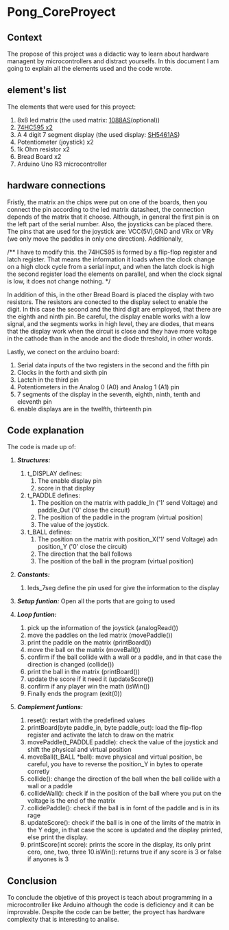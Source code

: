 # Pong_CoreProyect
## Context
The propose of this project was a didactic way to learn about hardware managent by microcontrollers and distract yourselfs. 
In this document I am going to explain all the elements used and the code wrote.

## element's list
The elements that were used for this proyect:
  1. 8x8 led matrix (the used matrix: [1088AS](https://pdf1.alldatasheet.com/datasheet-pdf/view/1179268/ETC/1088AS.html)(optional))
  3. [74HC595 x2](https://pdf1.alldatasheet.com/datasheet-pdf/view/12198/ONSEMI/74HC595.html)
  4. A 4 digit 7 segment display (the used display: [SH5461AS](https://www.datasheet-pdf.info/attach/1/2118861884.pdf))
  5. Potentiometer (joystick) x2
  6. 1k Ohm resistor x2
  7. Bread Board x2
  8. Arduino Uno R3 microcontroller

## hardware connections
Fristly, the matrix an the chips were put on one of the boards, then you connect the pin according to the led matrix datasheet, the connection depends of the 
matrix that it choose. Although, in general the first pin is on the left part of the serial number. Also, the joysticks can be placed there. The pins that are used for the joystick are: VCC(5V),GND and VRx or VRy (we only move the paddles in only one direction). Additionally,

/**
I have to modify this.
the 74HC595 is formed by a 
flip-flop register and latch register. That means the information it loads when the clock change on  a high clock cycle from a serial input, and when the latch clock is high the second register load the elements on parallel, and when the clock signal is low, it does not change nothing.
*/

In addition of this, in the other Bread Board is placed the display with two resistors. The resistors are conected to the display select to enable the digit.
In this case the second and the third digit are employed, that there are the eighth and ninth pin. Be careful, the display enable works with a low signal, and the segments works in high level, they are diodes, that means that the display work when the circuit is close and they have more voltage in the cathode than in the anode and the diode threshold, in other words. 

Lastly, we conect on the arduino board:
  1. Serial data inputs of the two registers in the second and the fifth pin
  2. Clocks in the forth and sixth pin
  3. Lactch in the third pin
  4. Potentiometers in the Analog 0 (A0) and Analog 1 (A1) pin
  5. 7 segments of the display in the seventh, eighth, ninth, tenth and eleventh pin
  6. enable displays are in the twelfth, thirteenth pin

## Code explanation
The code is made up of:
  1. ***Structures:***

     1. t_DISPLAY defines:
        1. The enable display pin
        2. score in that display   
     3. t_PADDLE defines:
        1. The position on the matrix with paddle_In ('1' send Voltage) and paddle_Out ('0' close the circuit)
        2. The position of the paddle in the program (virtual position)
        3. The value of the joystick.
     4. t_BALL defines:
        1. The position on the matrix with position_X('1' send Voltage) adn position_Y ('0' close the circuit)
        2. The direction that the ball follows
        3. The position of the ball in the program (virtual position)
  3. ***Constants:***
     1. leds_7seg define the pin used for give the information to the display
     
  5. ***Setup funtion:***
     Open all the ports that are going to used 
     
  7. ***Loop funtion:***
     1. pick up the information of the joystick (analogRead())
     2. move the paddles on the led matrix (movePaddle())
     3. print the paddle on the matrix (printBoard())
     4. move the ball on the matrix (moveBall())
     5. confirm if the ball collide with a wall or a paddle, and in that case the direction is changed (collide())
     6. print the ball in the matrix  (printBoard())
     7. update the score if it need it (updateScore())
     8. confirm if any player win the math (isWin())
     9. Finally ends the program (exit(0))
    
  9. ***Complement funtions:***
     1. reset(): restart with the predefined values
     2. printBoard(byte paddle_in, byte paddle_out): load the flip-flop register and activate the latch to draw on the matrix
     3. movePaddle(t_PADDLE paddle): check the value of the joystick and shift the physical and virtual position
     4. moveBall(t_BALL *ball): move physical and virtual position, be careful, you have to reverse the position_Y in bytes to operate corretly
     5. collide(): change the direction of the ball when the ball collide with a wall or a paddle
     6. collideWall(): check if in the position of the ball where you put on the voltage is the end of the matrix
     7. collidePaddle(): check if the ball is in fornt of the paddle and is in its rage
     8. updateScore(): check if the ball is in one of the limits of the matrix in the Y edge, in that case the score is updated and the display printed, else
        print the display.
     9. printScore(int score): prints the score in the display, its only print cero, one, two, three
     10.isWin(): returns true if any score is 3 or false if anyones is 3

## Conclusion
To conclude the objetive of this proyect is teach about programming in a microcontroller like Arduino although the code is deficiency and it can be 
improvable. Despite the code can be better, the proyect has hardware complexity that is interesting to analise.
